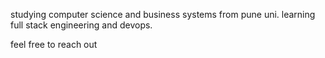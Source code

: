 
studying computer science and business systems from pune uni. 
learning full stack engineering and devops. 

feel free to reach out

<!---
rohannair11/rohannair11 is a ✨ special ✨ repository because its `README.md` (this file) appears on your GitHub profile.
You can click the Preview link to take a look at your changes.
--->
